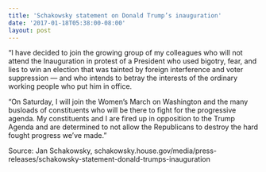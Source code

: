 ```yaml
---
title: 'Schakowsky statement on Donald Trump’s inauguration'
date: '2017-01-18T05:38:00-08:00'
layout: post
---
```


“I have decided to join the growing group of my colleagues who will not attend the Inauguration in protest of a President who used bigotry, fear, and lies to win an election that was tainted by foreign interference and voter suppression — and who intends to betray the interests of the ordinary working people who put him in office.

“On Saturday, I will join the Women’s March on Washington and the many busloads of constituents who will be there to fight for the progressive agenda. My constituents and I are fired up in opposition to the Trump Agenda and are determined to not allow the Republicans to destroy the hard fought progress we’ve made.”

Source: Jan Schakowsky, schakowsky.house.gov/media/press-releases/schakowsky-statement-donald-trumps-inauguration